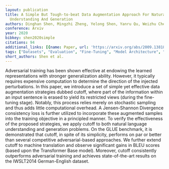 ```yaml
---
layout: publication
title: A Simple But Tough-to-beat Data Augmentation Approach For Natural Language
  Understanding And Generation
authors: Dinghan Shen, Mingzhi Zheng, Yelong Shen, Yanru Qu, Weizhu Chen
conference: Arxiv
year: 2020
bibkey: shen2020simple
citations: 94
additional_links: [{name: Paper, url: 'https://arxiv.org/abs/2009.13818'}]
tags: ["Datasets", "Evaluation", "Fine-Tuning", "Model Architecture", "Security", "Training Techniques"]
short_authors: Shen et al.
---
```

Adversarial training has been shown effective at endowing the learned
representations with stronger generalization ability. However, it typically
requires expensive computation to determine the direction of the injected
perturbations. In this paper, we introduce a set of simple yet effective data
augmentation strategies dubbed cutoff, where part of the information within an
input sentence is erased to yield its restricted views (during the fine-tuning
stage). Notably, this process relies merely on stochastic sampling and thus
adds little computational overhead. A Jensen-Shannon Divergence consistency
loss is further utilized to incorporate these augmented samples into the
training objective in a principled manner. To verify the effectiveness of the
proposed strategies, we apply cutoff to both natural language understanding and
generation problems. On the GLUE benchmark, it is demonstrated that cutoff, in
spite of its simplicity, performs on par or better than several competitive
adversarial-based approaches. We further extend cutoff to machine translation
and observe significant gains in BLEU scores (based upon the Transformer Base
model). Moreover, cutoff consistently outperforms adversarial training and
achieves state-of-the-art results on the IWSLT2014 German-English dataset.